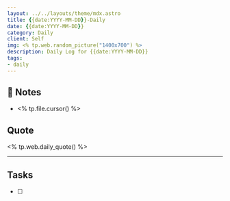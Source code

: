 ```yaml
---
layout: ../../layouts/theme/mdx.astro
title: {{date:YYYY-MM-DD}}-Daily
date: {{date:YYYY-MM-DD}}
category: Daily
client: Self
img: <% tp.web.random_picture("1400x700") %>
description: Daily Log for {{date:YYYY-MM-DD}}
tags:
- daily
---
```


## 📝 Notes
- <% tp.file.cursor() %>

## Quote

<% tp.web.daily_quote() %>


---

## Tasks

- [ ]